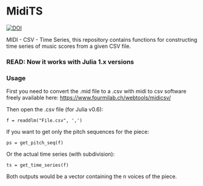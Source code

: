 # MidiTS
<a href="https://zenodo.org/badge/latestdoi/191198911"><img src="https://zenodo.org/badge/191198911.svg" alt="DOI"></a>

MIDI - CSV - Time Series, this repository contains functions for constructing time series of music scores from a given CSV file.
### READ: Now it works with Julia 1.x versions

### Usage
First you need to convert the .mid file to a .csv with midi to csv software freely available here: https://www.fourmilab.ch/webtools/midicsv/

Then open the .csv file (for Julia v0.6):

```
f = readdlm("File.csv", ',')

```
If you want to get only the pitch sequences for the piece:

```
ps = get_pitch_seq(f)

```
Or the actual time series (with subdivision):

```
ts = get_time_series(f)

```

Both outputs would be a vector containing the n voices of the piece.
